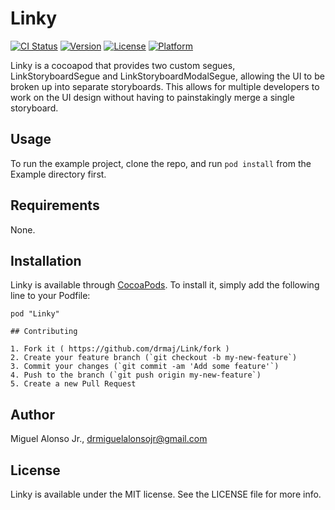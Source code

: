 # Linky

[![CI Status](http://img.shields.io/travis/drmaj/Linky.svg?style=flat)](https://travis-ci.org/drmaj/Linky)
[![Version](https://img.shields.io/cocoapods/v/Linky.svg?style=flat)](http://cocoadocs.org/docsets/Linky)
[![License](https://img.shields.io/cocoapods/l/Linky.svg?style=flat)](http://cocoadocs.org/docsets/Linky)
[![Platform](https://img.shields.io/cocoapods/p/Linky.svg?style=flat)](http://cocoadocs.org/docsets/Linky)

Linky is a cocoapod that provides two custom segues, LinkStoryboardSegue and LinkStoryboardModalSegue, allowing the UI to be broken up into separate storyboards. This allows for multiple developers to work on the UI design without having to painstakingly merge a single storyboard.

## Usage

To run the example project, clone the repo, and run `pod install` from the Example directory first.

## Requirements

None.

## Installation

Linky is available through [CocoaPods](http://cocoapods.org). To install
it, simply add the following line to your Podfile:

    pod "Linky"
    
    ## Contributing
    
    1. Fork it ( https://github.com/drmaj/Link/fork )
    2. Create your feature branch (`git checkout -b my-new-feature`)
    3. Commit your changes (`git commit -am 'Add some feature'`)
    4. Push to the branch (`git push origin my-new-feature`)
    5. Create a new Pull Request

## Author

Miguel Alonso Jr., drmiguelalonsojr@gmail.com

## License

Linky is available under the MIT license. See the LICENSE file for more info.


